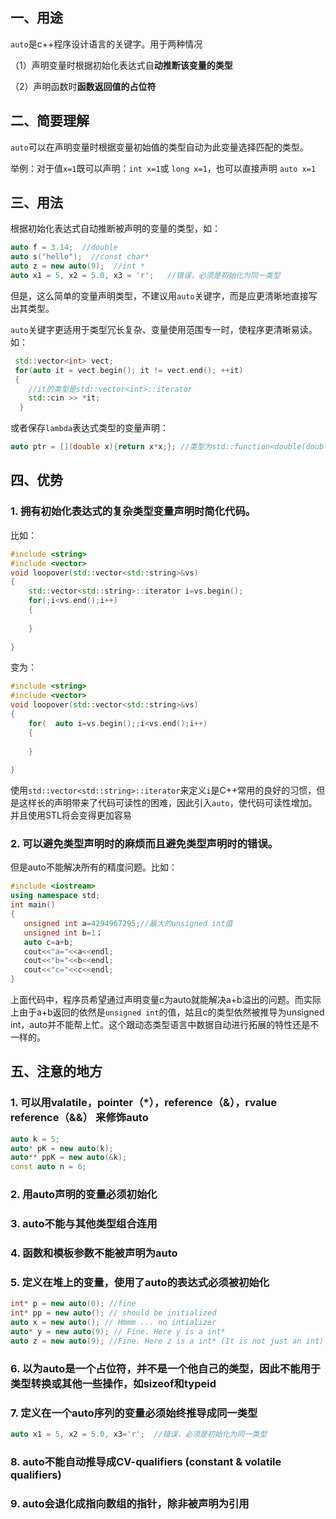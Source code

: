 ﻿## 一、用途

`auto`是c++程序设计语言的关键字。用于两种情况

（1）声明变量时根据初始化表达式自**动推断该变量的类型**

（2）声明函数时**函数返回值的占位符**



## 二、简要理解

`auto`可以在声明变量时根据变量初始值的类型自动为此变量选择匹配的类型。

举例：对于值`x=1`既可以声明：` int x=1 `或 `long x=1`，也可以直接声明 `auto x=1`



## 三、用法

根据初始化表达式自动推断被声明的变量的类型，如：

```cpp
auto f = 3.14;  //double
auto s("hello");  //const char*
auto z = new auto(9);  //int *
auto x1 = 5, x2 = 5.0, x3 = 'r';   //错误，必须是初始化为同一类型
```

但是，这么简单的变量声明类型，不建议用`auto`关键字，而是应更清晰地直接写出其类型。

`auto`关键字更适用于类型冗长复杂、变量使用范围专一时，使程序更清晰易读。如：

```cpp
 std::vector<int> vect; 
 for(auto it = vect.begin(); it != vect.end(); ++it)
 {  
    //it的类型是std::vector<int>::iterator
    std::cin >> *it;
  }
```

或者保存`lambda`表达式类型的变量声明：

```cpp
auto ptr = [](double x){return x*x;}; //类型为std::function<double(double)>函数对象
```



## 四、优势

### 1. 拥有初始化表达式的复杂类型变量声明时简化代码。

比如：

```cpp
#include <string>  
#include <vector>  
void loopover(std::vector<std::string>&vs)  
{  
    std::vector<std::string>::iterator i=vs.begin();  
    for(;i<vs.end();i++)  
    {  
      
    }  
  
}
```

变为：

```cpp
#include <string>  
#include <vector>  
void loopover(std::vector<std::string>&vs)  
{  
    for(  auto i=vs.begin();;i<vs.end();i++)  
    {  
      
    }  
  
} 
```

使用`std::vector<std::string>::iterator`来定义`i`是C++常用的良好的习惯，但是这样长的声明带来了代码可读性的困难，因此引入`auto`，使代码可读性增加。并且使用STL将会变得更加容易

### 2. 可以避免类型声明时的麻烦而且避免类型声明时的错误。

但是auto不能解决所有的精度问题。比如：

```cpp
#include <iostream>  
using namespace std;  
int main()  
{  
   unsigned int a=4294967295;//最大的unsigned int值  
   unsigned int b=1；  
   auto c=a+b;  
   cout<<"a="<<a<<endl;  
   cout<<"b="<<b<<endl;  
   cout<<"c="<<c<<endl;  
}  
```

上面代码中，程序员希望通过声明变量c为auto就能解决a+b溢出的问题。而实际上由于a+b返回的依然是`unsigned int`的值，姑且c的类型依然被推导为unsigned int，auto并不能帮上忙。这个跟动态类型语言中数据自动进行拓展的特性还是不一样的。

## 五、注意的地方

### 1. 可以用valatile，pointer（*），reference（&），rvalue reference（&&） 来修饰auto

```cpp
auto k = 5;  
auto* pK = new auto(k);  
auto** ppK = new auto(&k);  
const auto n = 6;  
```

### 2. 用auto声明的变量必须初始化

### 3. auto不能与其他类型组合连用

### 4. 函数和模板参数不能被声明为auto

### 5. 定义在堆上的变量，使用了auto的表达式必须被初始化

```cpp
int* p = new auto(0); //fine  
int* pp = new auto(); // should be initialized  
auto x = new auto(); // Hmmm ... no intializer  
auto* y = new auto(9); // Fine. Here y is a int*  
auto z = new auto(9); //Fine. Here z is a int* (It is not just an int)  
```

### 6. 以为auto是一个占位符，并不是一个他自己的类型，因此不能用于类型转换或其他一些操作，如sizeof和typeid

### 7. 定义在一个auto序列的变量必须始终推导成同一类型

```cpp
auto x1 = 5, x2 = 5.0, x3='r';  //错误，必须是初始化为同一类型
```

### 8. auto不能自动推导成CV-qualifiers (constant & volatile qualifiers)

### 9. auto会退化成指向数组的指针，除非被声明为引用
